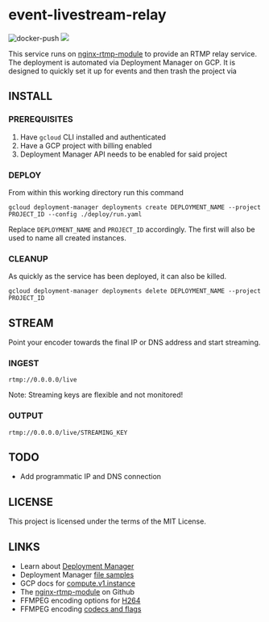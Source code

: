 # event-livestream-relay
  
![docker-push](https://github.com/frytg/event-livestream-relay/workflows/docker-push/badge.svg?branch=master) [![](https://images.microbadger.com/badges/version/frytg/event-livestream-relay.svg)](https://microbadger.com/images/frytg/event-livestream-relay "Get your own version badge on microbadger.com")  
  
This service runs on [nginx-rtmp-module](https://github.com/arut/nginx-rtmp-module/issues) to provide an RTMP relay service. The deployment is automated via Deployment Manager on GCP. It is designed to quickly set it up for events and then trash the project via


## INSTALL

### PREREQUISITES
1. Have `gcloud` CLI installed and authenticated
2. Have a GCP project with billing enabled
3. Deployment Manager API needs to be enabled for said project

### DEPLOY
From within this working directory run this command 
```shell
gcloud deployment-manager deployments create DEPLOYMENT_NAME --project PROJECT_ID --config ./deploy/run.yaml
```
Replace `DEPLOYMENT_NAME` and `PROJECT_ID` accordingly. The first will also be used to name all created instances.

### CLEANUP
As quickly as the service has been deployed, it can also be killed.
```shell
gcloud deployment-manager deployments delete DEPLOYMENT_NAME --project PROJECT_ID
```

## STREAM
Point your encoder towards the final IP or DNS address and start streaming.

### INGEST
```
rtmp://0.0.0.0/live
```
Note: Streaming keys are flexible and not monitored!

### OUTPUT
```
rtmp://0.0.0.0/live/STREAMING_KEY
```


## TODO

- Add programmatic IP and DNS connection


## LICENSE

This project is licensed under the terms of the MIT License.

## LINKS

- Learn about [Deployment Manager](https://cloud.google.com/deployment-manager/docs/how-to)
- Deployment Manager [file samples](https://github.com/GoogleCloudPlatform/deploymentmanager-samples/tree/master/examples/v2)
- GCP docs for [compute.v1.instance](https://cloud.google.com/compute/docs/reference/rest/v1/instances)
- The [nginx-rtmp-module](https://github.com/arut/nginx-rtmp-module) on Github
- FFMPEG encoding options for [H264](https://trac.ffmpeg.org/wiki/Encode/H.264)
- FFMPEG encoding [codecs and flags](https://www.ffmpeg.org/ffmpeg-codecs.html)